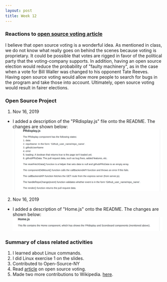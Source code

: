 ```yaml
---
layout: post
title: Week 12
---
```


### Reactions to [open source voting article](https://opensource.com/article/19/9/voting-fraud-open-source-solution?)
I believe that open source voting is a wonderful idea. As mentioned in class, we do not know what really goes on behind the scenes because voting is proprietary. It could be possible that votes are rigged in favor of the political party that the voting-company supports. In addition, having an open source election would reduce the probability of "faulty machinery", as in the case when a vote for Bill Waller was changed to his opponent Tate Reeves. Having open source voting would allow more people to search for bugs in the program and take those into account. Ultimately, open source voting would result in fairer elections. 

### Open Source Project
1. Nov 16, 2019  
  * I added a description of the "PRdisplay.js" file onto the README. The changes are shown below:
  ![PRdisplay image](https://github.com/darrenzhang2000/images/blob/master/Screenshot%20from%202019-11-16%2011-38-19.png)
2. Nov 16, 2019  
  * I added a description of "Home.js" onto the README. The changes are shown below:
  ![Home image](https://github.com/darrenzhang2000/images/blob/master/Screenshot%20from%202019-11-16%2011-40-23.png)

### Summary of class related activities
1. I learned about Linux commands.
2. I did Linux exercise 1 on the slides. 
3. Contributed to Open-Source-NY
4. Read [article](https://opensource.com/article/19/9/voting-fraud-open-source-solution?) on open source voting. 
5. Made two more contributions to Wikipedia. [here](https://github.com/hunter-college-ossd-fall-2019/darrenzhang2000-weekly/blob/gh-pages/contributions.md).
